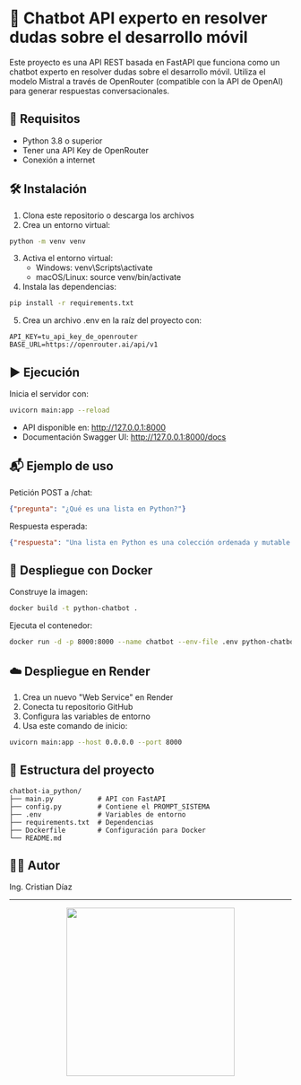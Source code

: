 # 🤖 Chatbot API experto en resolver dudas sobre el desarrollo móvil
Este proyecto es una API REST basada en FastAPI que funciona como un chatbot experto en resolver dudas sobre el desarrollo móvil. Utiliza el modelo Mistral a través de OpenRouter (compatible con la API de OpenAI) para generar respuestas conversacionales.

## 🚀 Requisitos
- Python 3.8 o superior
- Tener una API Key de OpenRouter
- Conexión a internet

## 🛠 Instalación
1. Clona este repositorio o descarga los archivos
2. Crea un entorno virtual:
```bash
python -m venv venv  
```
3. Activa el entorno virtual:
   - Windows: venv\Scripts\activate
   - macOS/Linux: source venv/bin/activate
4. Instala las dependencias:
```bash
pip install -r requirements.txt  
```
5. Crea un archivo .env en la raíz del proyecto con:
```env
API_KEY=tu_api_key_de_openrouter  
BASE_URL=https://openrouter.ai/api/v1  
```

## ▶ Ejecución
Inicia el servidor con:
```bash
uvicorn main:app --reload  
```
- API disponible en: http://127.0.0.1:8000
- Documentación Swagger UI: http://127.0.0.1:8000/docs

## 📬 Ejemplo de uso
Petición POST a /chat:
```json
{"pregunta": "¿Qué es una lista en Python?"}  
```
Respuesta esperada:
```json
{"respuesta": "Una lista en Python es una colección ordenada y mutable de elementos..."}  
```

## 🐳 Despliegue con Docker
Construye la imagen:
```bash
docker build -t python-chatbot .  
```
Ejecuta el contenedor:
```bash
docker run -d -p 8000:8000 --name chatbot --env-file .env python-chatbot  
```

## ☁️ Despliegue en Render
1. Crea un nuevo "Web Service" en Render
2. Conecta tu repositorio GitHub
3. Configura las variables de entorno
4. Usa este comando de inicio:
```bash
uvicorn main:app --host 0.0.0.0 --port 8000  
```

## 📁 Estructura del proyecto
```
chatbot-ia_python/  
├── main.py           # API con FastAPI  
├── config.py         # Contiene el PROMPT_SISTEMA  
├── .env              # Variables de entorno  
├── requirements.txt  # Dependencias  
├── Dockerfile        # Configuración para Docker  
└── README.md  
```

## 👨‍💻 Autor
Ing. Cristian Díaz

---
<p align="center">
  <img width="300" src="https://i.imgur.com/YYf2LgH.png">
</p>
